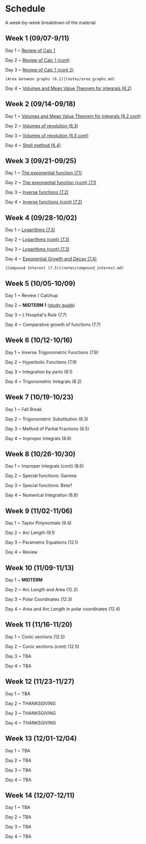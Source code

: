 # Schedule

A week-by-week breakdown of the material.

## Week  1 (09/07-9/11)

Day 1
  ~ [Review of Calc 1](notes/calc1_review.md)

Day 2
  ~ [Review of Calc 1 (cont)](notes/calc1_review.md)


Day 3
  ~ [Review of Calc 1 (cont 2)](notes/calc1_review.md)

    [Area between graphs (6.1)](notes/area_graphs.md)

Day 4
  ~ [Volumes and Mean Value Theorem for integrals (6.2)](notes/volumes.md)


## Week  2 (09/14-09/18)

Day 1
  ~ [Volumes and Mean Value Theorem for integrals (6.2 cont)](notes/volumes.md)


Day 2
  ~ [Volumes of revolution (6.3)](notes/volumes_revolution.md)


Day 3
  ~ [Volumes of revolution (6.3 cont)](notes/volumes_revolution.md)

Day 4
  ~ [Shell method (6.4)](notes/volumes_shell.md)

## Week  3 (09/21-09/25)

Day 1
  ~ [The exponential function (7.1)](notes/exponential.md)

Day 2
  ~ [The exponential function (cont) (7.1)](notes/exponential.md)

Day 3
  ~ [Inverse functions (7.2)](notes/inverse_functions.md)

Day 4
  ~ [Inverse functions (cont) (7.2)](notes/inverse_functions.md)

## Week  4 (09/28-10/02)

Day 1
  ~ [Logarithms (7.3)](notes/logarithms.md)

Day 2
  ~ [Logarithms (cont) (7.3)](notes/logarithms.md)

Day 3
  ~ [Logarithms (cont) (7.3)](notes/logarithms.md)

Day 4
  ~ [Exponential Growth and Decay (7.4)](notes/exponential_growth.md)

    [Compound Interest (7.5)](notes/compound_interest.md)

## Week  5 (10/05-10/09)

Day 1
  ~ Review / Catchup

Day 2
  ~ **MIDTERM 1** ([study guide](notes/midterm1_study_guide.md))

Day 3
  ~ L'Hospital's Rule (7.7)

Day 4
  ~ Comparative growth of functions (7.7)

## Week  6 (10/12-10/16)

Day 1
  ~ Inverse Trigonometric Functions (7.8)

Day 2
  ~ Hyperbolic Functions (7.9)

Day 3
  ~ Integration by parts (8.1)

Day 4
  ~ Trigonometric Integrals (8.2)

## Week  7 (10/19-10/23)

Day 1
  ~ Fall Break

Day 2
  ~ Trigonometric Substitution (8.3)

Day 3
  ~ Method of Partial Fractions (8.5)

Day 4
  ~ Improper Integrals (8.6)

## Week  8 (10/26-10/30)

Day 1
  ~ Improper Integrals (cont) (8.6)

Day 2
  ~ Special functions: Gamma

Day 3
  ~ Special functions: Beta?

Day 4
  ~ Numerical Integration (8.8)

## Week  9 (11/02-11/06)

Day 1
  ~ Taylor Polynomials (9.4)

Day 2
  ~ Arc Length (9.1)

Day 3
  ~ Parametric Equations (12.1)

Day 4
  ~ Review

## Week 10 (11/09-11/13)

Day 1
  ~ **MIDTERM**

Day 2
  ~ Arc Length and Area (12.2)

Day 3
  ~ Polar Coordinates (12.3)

Day 4
  ~ Area and Arc Length in polar coordinates (12.4)

## Week 11 (11/16-11/20)

Day 1
  ~ Conic sections (12.5)

Day 2
  ~ Conic sections (cont) (12.5)

Day 3
  ~ TBA

Day 4
  ~ TBA


## Week 12 (11/23-11/27)

Day 1
  ~ TBA

Day 2
  ~ THANKSGIVING

Day 3
  ~ THANKSGIVING

Day 4
  ~ THANKSGIVING


## Week 13 (12/01-12/04)

Day 1
  ~ TBA

Day 2
  ~ TBA

Day 3
  ~ TBA

Day 4
  ~ TBA

## Week 14 (12/07-12/11)

Day 1
  ~ TBA

Day 2
  ~ TBA

Day 3
  ~ TBA

Day 4
  ~ TBA
